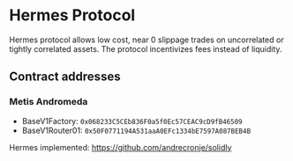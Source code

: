 # Hermes Protocol 

Hermes protocol allows low cost, near 0 slippage trades on uncorrelated or tightly correlated assets. The protocol incentivizes fees instead of liquidity.


## Contract addresses
### Metis Andromeda
 - BaseV1Factory: `0x068233C5CEb836F0a5f0Ec57CEAC9cD9fB46509`
 - BaseV1Router01: `0x50F0771194A531aaA0EFc1334bE7597A087BEB4B`


Hermes implemented: https://github.com/andrecronje/solidly
